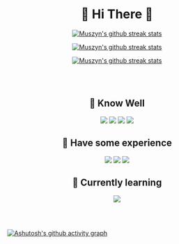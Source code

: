 <h1 align="center"><b>🦍 Hi There 🦍</b></h1>

<p align="center">
    <a href="https://github.com/MuszynHub"><img src="https://github-readme-stats.vercel.app/api?username=MuszynHub&show_icons=true&theme=x&hide_border=true&bg_color=0d1117" alt="Muszyn's github streak stats"></a>
</p>
<p align="center">
    <a href="https://github.com/MuszynHub"><img src="https://github-readme-streak-stats.herokuapp.com/?user=MuszynHub&theme=github-dark-blue&show_icons=true&hide_border=true" alt="Muszyn's github streak stats"></a>
</p>
<p align="center">
    <a href="https://github.com/MuszynHub"><img src="https://github-readme-stats.vercel.app/api/top-langs/?username=MuszynHub&layout=compact&theme=x&hide_border=true&bg_color=0d1117" alt="Muszyn's github streak stats"></a>
</p>

<br></br>

<h2 align="center">🦍 Know Well</h2>
<p align="center">
    <img src="https://img.shields.io/badge/html5-%23E34F26.svg?style=for-the-badge&logo=html5&logoColor=white">
    <img src="https://img.shields.io/badge/css3-%231572B6.svg?style=for-the-badge&logo=css3&logoColor=white">
    <img src="https://img.shields.io/badge/javascript-%23323330.svg?style=for-the-badge&logo=javascript&logoColor=%23F7DF1E">
    <img src="https://img.shields.io/badge/SASS-hotpink.svg?style=for-the-badge&logo=SASS&logoColor=white">
</p>
<h2 align="center">🐒 Have some experience</h2>
<p align="center">
    <img src="https://img.shields.io/badge/threejs-black?style=for-the-badge&logo=three.js&logoColor=white">
    <img src="https://img.shields.io/badge/github-%23121011.svg?style=for-the-badge&logo=github&logoColor=white">
    <img src="https://img.shields.io/badge/php-%23777BB4.svg?style=for-the-badge&logo=php&logoColor=white">
</p>
<h2 align="center">🍌 Currently learning</h2>
<p align="center">
    <img src="https://img.shields.io/badge/vuejs-%2335495e.svg?style=for-the-badge&logo=vuedotjs&logoColor=%234FC08D">
</p>

<!-- ## 🎀 Know well
![HTML5](https://img.shields.io/badge/html5-%23E34F26.svg?style=for-the-badge&logo=html5&logoColor=white)
![CSS3](https://img.shields.io/badge/css3-%231572B6.svg?style=for-the-badge&logo=css3&logoColor=white)
![JavaScript](https://img.shields.io/badge/javascript-%23323330.svg?style=for-the-badge&logo=javascript&logoColor=%23F7DF1E)
![SASS](https://img.shields.io/badge/SASS-hotpink.svg?style=for-the-badge&logo=SASS&logoColor=white)

## 🧸 Have some experience
![Threejs](https://img.shields.io/badge/threejs-black?style=for-the-badge&logo=three.js&logoColor=white)
![GitHub](https://img.shields.io/badge/github-%23121011.svg?style=for-the-badge&logo=github&logoColor=white)
![PHP](https://img.shields.io/badge/php-%23777BB4.svg?style=for-the-badge&logo=php&logoColor=white)

## 🧠 Currently learning
![Vue.js](https://img.shields.io/badge/vuejs-%2335495e.svg?style=for-the-badge&logo=vuedotjs&logoColor=%234FC08D)

<br></br> -->

<br></br>

[![Ashutosh's github activity graph](https://activity-graph.herokuapp.com/graph?username=MuszynHub&theme=x&hide_border=true&bg_color=0d1117&color=1f6fea&line=58a5fe)](https://github.com/MuszynHub/github-readme-activity-graph)



<!--
**MuszynHub/MuszynHub** is a ✨ _special_ ✨ repository because its `README.md` (this file) appears on your GitHub profile.

Here are some ideas to get you started:

- 🔭 I’m currently working on ...
- 🌱 I’m currently learning ...
- 👯 I’m looking to collaborate on ...
- 🤔 I’m looking for help with ...
- 💬 Ask me about ...
- 📫 How to reach me: ...
- 😄 Pronouns: ...
- ⚡ Fun fact: ...
-->
